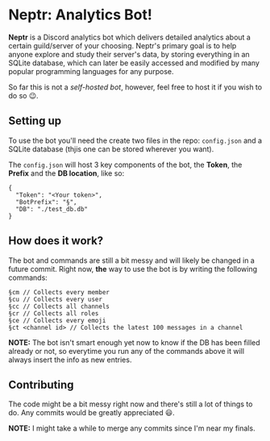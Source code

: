 # Neptr: Analytics Bot!

**Neptr** is a Discord analytics bot which delivers detailed analytics about a certain guild/server of your choosing. Neptr's primary goal is to help anyone explore and study their server's data, by storing everything in an SQLite database, which can later be easily accessed and modified by many popular programming languages for any purpose.

So far this is not a *self-hosted bot*, however, feel free to host it if you wish to do so 😉.

## Setting up

To use the bot you'll need the create two files in the repo: `config.json` and a SQLite database (thjis one can be stored wherever you want).

The `config.json` will host 3 key components of the bot, the **Token**, the **Prefix** and the **DB location**, like so:
```
{
  "Token": "<Your token>",
  "BotPrefix": "§",
  "DB": "./test_db.db"
}
```

## How does it work?

The bot and commands are still a bit messy and will likely be changed in a future commit. Right now, **the** way to use the bot is by writing the following commands:
```
§cm // Collects every member
§cu // Collects every user
§cc // Collects all channels
§cr // Collects all roles
§ce // Collects every emoji
§ct <channel id> // Collects the latest 100 messages in a channel
```

**NOTE:** The bot isn't smart enough yet now to know if the DB has been filled already or not, so everytime you run any of the commands above it will always insert the info as new entries.

## Contributing

The code might be a bit messy right now and there's still a lot of things to do. Any commits would be greatly appreciated 😃.

**NOTE:** I might take a while to merge any commits since I'm near my finals.